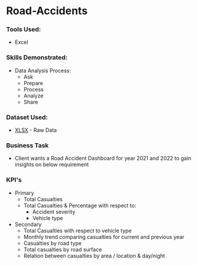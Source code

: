 # Road-Accidents

### Tools Used:
* Excel

### Skills Demonstrated:
* Data Analysis Process:
    * Ask
    * Prepare
    * Process
    * Analyze
    * Share

### Dataset Used:
* [XLSX](Data-Source/) - Raw Data

### Business Task
* Client wants a Road Accident Dashboard for year 2021 and 2022 to gain insights on below requirement

### KPI's
* Primary
    * Total Casualties
    * Total Casualties & Percentage with respect to:
        * Accident severity
        * Vehicle type
* Secondary
    * Total Casualties with respect to vehicle type
    * Monthly trend comparing casualties for current and previous year
    * Casualties by road type
    * Total casualties by road surface
    * Relation between casualties by area / location & day/night